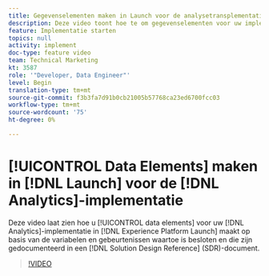 ```yaml
---
title: Gegevenselementen maken in Launch voor de analysetransplementatie
description: Deze video toont hoe te om gegevenselementen voor uw implementatie van Analytics in Lancering tot stand te brengen, die op de variabelen en de gebeurtenissen wordt gebaseerd die op en in een document van de Verwijzing van het Ontwerp van de Oplossing (SDR) worden besloten en worden gedocumenteerd.
feature: Implementatie starten
topics: null
activity: implement
doc-type: feature video
team: Technical Marketing
kt: 3587
role: '"Developer, Data Engineer"'
level: Begin
translation-type: tm+mt
source-git-commit: f3b3fa7d91b0cb21005b57768ca23ed6700fcc03
workflow-type: tm+mt
source-wordcount: '75'
ht-degree: 0%

---
```



# [!UICONTROL Data Elements] maken in [!DNL Launch] voor de [!DNL Analytics]-implementatie

Deze video laat zien hoe u [!UICONTROL data elements] voor uw [!DNL Analytics]-implementatie in [!DNL Experience Platform Launch] maakt op basis van de variabelen en gebeurtenissen waartoe is besloten en die zijn gedocumenteerd in een [!DNL Solution Design Reference] (SDR)-document.

>[!VIDEO](https://video.tv.adobe.com/v/28760/?quality=12)

